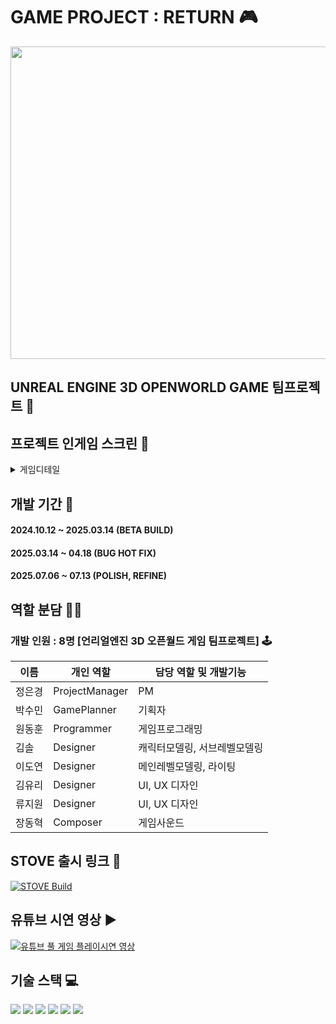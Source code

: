 # GAME PROJECT : RETURN 🎮
<img width="800" height="500" src="https://github.com/user-attachments/assets/f0e09bbf-0f56-4759-a001-5ded1aa06f88">

## UNREAL ENGINE 3D OPENWORLD GAME 팀프로젝트 👥

## 프로젝트 인게임 스크린 🔎
<details>
<summary>게임디테일</summary> 
<div markdown="1">

#### 게임 스크린샷1
<img width="600" src="https://github.com/user-attachments/assets/6af6b632-44c1-4a82-a2f1-4d2670d390a6">

#### 게임 스크린샷2
<img width="600" src="https://github.com/user-attachments/assets/00d21da7-ddd4-4874-bc08-027d6c31fcaa">

#### 게임 스크린샷3
<img width="600" src="https://github.com/user-attachments/assets/2d5ae501-3291-437b-a3a0-cdb759d033b8">

#### 게임 스크린샷4
<img width="600" src="https://github.com/user-attachments/assets/2c685b91-6a03-4fa4-88f3-68b3462a1a77">

#### 게임 스크린샷5
<img width="600" src="https://github.com/user-attachments/assets/f816b6e8-2f35-4744-878f-6c44750e2953">

#### 게임 스크린샷6
<img width="600" src="https://github.com/user-attachments/assets/b828bb3d-a732-4b66-aeb3-6bf2bbfefc65">

#### 게임 스크린샷7
<img width="600" src="https://github.com/user-attachments/assets/1e53dc9b-f665-44c6-8c68-b835c72c6c23">

#### 게임 스크린샷8
<img width="600" src="https://github.com/user-attachments/assets/06e81351-2be0-4a41-b855-48cf5b9a4b13">

#### 게임 스크린샷9
<img width="600" src="https://github.com/user-attachments/assets/20ae9565-abfc-4c59-b081-82b9bb4d3b4c">

#### 게임 스크린샷10
<img width="600" src="https://github.com/user-attachments/assets/9c3d8595-84aa-4a5e-a86d-fc8670182e7e">
</div>
</details>

## 개발 기간 📅
#### 2024.10.12 ~ 2025.03.14 (BETA BUILD)
#### 2025.03.14 ~ 04.18 (BUG HOT FIX)
#### 2025.07.06 ~ 07.13 (POLISH, REFINE)

## 역할 분담 🧑‍💻
### 개발 인원 : 8명 [언리얼엔진 3D 오픈월드 게임 팀프로젝트] 🕹️
| 이름 | 개인 역할 | 담당 역할 및 개발기능 |
| ------ | ---------- | ------ |
| 정은경 | ProjectManager | PM |
| 박수민 | GamePlanner | 기획자 |
| 원동훈 | Programmer | 게임프로그래밍 |
| 김솔 | Designer | 캐릭터모델링, 서브레벨모델링 |
| 이도연 | Designer | 메인레벨모델링, 라이팅 |
| 김유리 | Designer | UI, UX 디자인 |
| 류지원 | Designer | UI, UX 디자인 |
| 장동혁 | Composer | 게임사운드 |

## STOVE 출시 링크 🔗 
[![STOVE Build](https://img.shields.io/badge/Download%20on-STOVE-ff7f00?style=for-the-badge&logo=windows&logoColor=white)](https://store.onstove.com/ko/games/100605)

## 유튜브 시연 영상 ▶️
[![유튜브 풀 게임 플레이시연 영상](https://img.shields.io/badge/Youtube-ff0000?style=for-the-badge&logo=youtube&logoColor=white)](https://youtu.be/_iE8xM8o510)
## 기술 스택 💻
<img src="https://img.shields.io/badge/unrealengine-%23313131.svg?style=for-the-badge&logo=unrealengine&logoColor=white&color=blue">  
<img src="https://img.shields.io/badge/c++-%2300599C.svg?style=for-the-badge&logo=c%2B%2B&logoColor=white&color=red">  
<img src="https://img.shields.io/badge/blender-%23F5792A.svg?style=for-the-badge&logo=blender&logoColor=white">  
<img src="https://img.shields.io/badge/3ds%20Max-%23007ACC.svg?style=for-the-badge&logo=autodesk&logoColor=white">  
<img src="https://img.shields.io/badge/substance%20painter-%23FF2D20.svg?style=for-the-badge&logo=adobe&logoColor=white">  
<img src="https://img.shields.io/badge/Figma-F24E1E?style=for-the-badge&logo=figma&logoColor=white"/>

